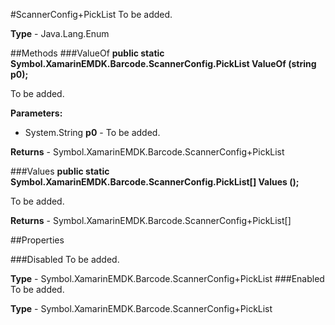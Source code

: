 #ScannerConfig+PickList
To be added.

**Type** - Java.Lang.Enum

##Methods
###ValueOf
**public static Symbol.XamarinEMDK.Barcode.ScannerConfig.PickList ValueOf (string p0);**

To be added.

**Parameters:** 

* System.String **p0** - To be added.

**Returns** - Symbol.XamarinEMDK.Barcode.ScannerConfig+PickList

###Values
**public static Symbol.XamarinEMDK.Barcode.ScannerConfig.PickList[] Values ();**

To be added.


**Returns** - Symbol.XamarinEMDK.Barcode.ScannerConfig+PickList[]

##Properties

###Disabled
To be added.

**Type** - Symbol.XamarinEMDK.Barcode.ScannerConfig+PickList
###Enabled
To be added.

**Type** - Symbol.XamarinEMDK.Barcode.ScannerConfig+PickList


